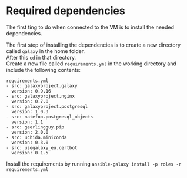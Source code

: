 # Required dependencies 
The first ting to do when connected to the VM is to install the needed dependencies.

The first step of installing the dependencies is to create a new directory called ```galaxy``` in the home folder. <br>
After this ```cd``` in that directory. <br>
Create a new file called ```requirements.yml``` in the working directory and include the following contents:

```
requirements.yml
- src: galaxyproject.galaxy
  version: 0.9.16
- src: galaxyproject.nginx
  version: 0.7.0
- src: galaxyproject.postgresql
  version: 1.0.3
- src: natefoo.postgresql_objects
  version: 1.1
- src: geerlingguy.pip
  version: 2.0.0
- src: uchida.miniconda
  version: 0.3.0
- src: usegalaxy_eu.certbot
  version: 0.1.5
```

Install the requirements by running ```ansible-galaxy install -p roles -r requirements.yml```
